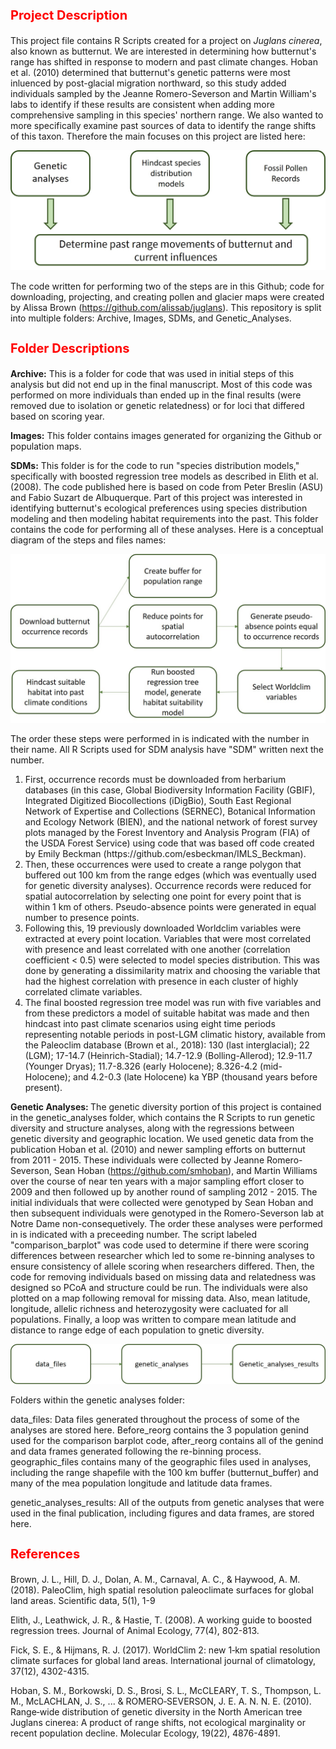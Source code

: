 <b><p><h1 style="color:red;font-size:20px;"> Project Description</b></p></h1>
This project file contains R Scripts created for a project on <i>Juglans cinerea</i>, also known as butternut. We are interested in determining how butternut's range has shifted in response to modern and past climate changes. Hoban et al. (2010) determined that butternut's genetic patterns were most inluenced by post-glacial migration northward, so this study added individuals sampled by the Jeanne Romero-Severson and Martin William's labs to identify if these results are consistent when adding more comprehensive sampling in this species' northern range. We also wanted to more specifically examine past sources of data to identify the range shifts of this taxon. Therefore the main focuses on this project are listed here: 

![Alt text](Images/worflow_github.jpg?raw=true "description of the multi-faceted approach to this project, using genetic analyses, hindcast species distribution models, and fossil pollen records to determine how butternut's past range shifts influenced current genetic diversity.") 

The code written for performing two of the steps are in this Github; code for downloading, projecting, and creating pollen and glacier maps were created by Alissa Brown (https://github.com/alissab/juglans). This repository is split into multiple folders: Archive, Images, SDMs, and Genetic_Analyses.

<b><p><h1 style="color:red;font-size:20px;">Folder Descriptions</b></p></h1>

<b>Archive:</b> This is a folder for code that was used in initial steps of this analysis but did not end up in the final manuscript. Most of this code was performed on more individuals than ended up in the final results (were removed due to isolation or genetic relatedness) or for loci that differed based on scoring year. 

<b>Images:</b> This folder contains images generated for organizing the Github or population maps. 

<b>SDMs:</b> This folder is for the code to run "species distribution models," specifically with boosted regression tree models as described in Elith et al. (2008). The code published here is based on code from Peter Breslin (ASU) and Fabio Suzart de Albuquerque. Part of this project was interested in identifying butternut's ecological preferences using species distribution modeling and then modeling habitat requirements into the past. This folder contains the code for performing all of these analyses. Here is a conceptual diagram of the steps and files names: 

![Alt text](Images/SDM_flowchat.jpg?raw=true "Flowchart for species distribution models, further described in text below")  

<p>The order these steps were performed in is indicated with the number in their name. All R Scripts used for SDM analysis have "SDM" written next the number.</p>
<ol start="1">
<li>First, occurrence records must be downloaded from herbarium databases (in this case, Global Biodiversity Information Facility (GBIF), Integrated Digitized Biocollections (iDigBio), South East Regional Network of Expertise and Collections (SERNEC), Botanical Information and Ecology Network (BIEN), and the national network of forest survey plots managed by the Forest Inventory and Analysis Program (FIA) of the USDA Forest Service) using code that was based off code created by Emily Beckman (https://github.com/esbeckman/IMLS_Beckman).</li>
<li> Then, these occurrences were used to create a range polygon that buffered out 100 km from the range edges (which was eventually used for genetic diversity analyses). Occurrence records were reduced for spatial autocorrelation by selecting one point for every point that is within 1 km of others. Pseudo-absence points were generated in equal number to presence points. </li>
<li>Following this, 19 previously downloaded Worldclim variables were extracted at every point location. Variables that were most correlated with presence and least correlated with one another (correlation coefficient < 0.5) were selected to model species distribution. This was done by generating a dissimilarity matrix and choosing the variable that had the highest correlation with presence in each cluster of highly correlated climate variables.</li>
<li>The final boosted regression tree model was run with five variables and from these predictors a model of suitable habitat was made and then hindcast into past climate scenarios using eight time periods representing notable periods in post-LGM climatic history, available from the Paleoclim database (Brown et al., 2018): 130 (last interglacial); 22 (LGM); 17-14.7 (Heinrich-Stadial); 14.7-12.9 (Bolling-Allerod); 12.9-11.7 (Younger Dryas); 11.7-8.326 (early Holocene); 8.326-4.2 (mid-Holocene); and 4.2-0.3 (late Holocene)  ka YBP (thousand years before present). </li>
</ol>

<b>Genetic Analyses: </b> The genetic diversity portion of this project is contained in the genetic_analyses folder, which contains the R Scripts to run genetic diversity and structure analyses, along with the regressions between genetic diversity and geographic location. We used genetic data from the publication Hoban et al. (2010) and newer sampling efforts on butternut from 2011 - 2015. These individuals were collected by Jeanne Romero-Severson, Sean Hoban (https://github.com/smhoban), and Martin Williams over the course of near ten years with a major sampling effort closer to 2009 and then followed up by another round of sampling 2012 - 2015. The initial individuals that were collected were genotyped by Sean Hoban and then subsequent individuals were genotyped in the Romero-Severson lab at Notre Dame non-consequetively. The order these analyses were performed in is indicated with a preceeding number. The script labeled "comparison_barplot" was code used to determine if there were scoring differences between researcher which led to some re-binning analyses to ensure consistency of allele scoring when researchers differed. Then, the code for removing individuals based on missing data and relatedness was designed so PCoA and structure could be run. The individuals were also plotted on a map following removal for missing data. Also, mean latitude, longitude, allelic richness and heterozygosity were cacluated for all populations. Finally, a loop was written to compare mean latitude and distance to range edge of each population to gnetic diversity.

![Alt text](Images/gendiv_flowchart.jpg?raw=true "Flowchart for the storage of data files. R Scripts to run genetic analyses are contained within this folder and they are all run on the data files stored in the data_files folder. The results are then stored in the genetic_analyses_results folder.") 

Folders within the genetic analyses folder: 

data_files: Data files generated throughout the process of some of the analyses are stored here. Before_reorg contains the 3 population genind used for the comparison barplot code, after_reorg contains all of the genind and data frames generated following the re-binning process. geographic_files contains many of the geographic files used in analyses, including the range shapefile with the 100 km buffer (butternut_buffer) and many of the mea population longitude and latitude data frames. 

genetic_analyses_results: All of the outputs from genetic analyses that were used in the final publication, including figures and data frames, are stored here. 
 
<b><p><h1 style="color:red;font-size:20px;">References</b></p></h1>
Brown, J. L., Hill, D. J., Dolan, A. M., Carnaval, A. C., & Haywood, A. M. (2018). PaleoClim, high spatial resolution paleoclimate surfaces for global land areas. Scientific data, 5(1), 1-9

Elith, J., Leathwick, J. R., & Hastie, T. (2008). A working guide to boosted regression trees. Journal of Animal Ecology, 77(4), 802-813.

Fick, S. E., & Hijmans, R. J. (2017). WorldClim 2: new 1‐km spatial resolution climate surfaces for global land areas. International journal of climatology, 37(12), 4302-4315.

Hoban, S. M., Borkowski, D. S., Brosi, S. L., McCLEARY, T. S., Thompson, L. M., McLACHLAN, J. S., ... & ROMERO‐SEVERSON, J. E. A. N. N. E. (2010). Range‐wide distribution of genetic diversity in the North American tree Juglans cinerea: A product of range shifts, not ecological marginality or recent population decline. Molecular Ecology, 19(22), 4876-4891.
